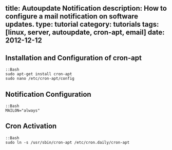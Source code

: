title: Autoupdate Notification
description: How to configure a mail notification on software updates.
type: tutorial
category: tutorials
tags: [linux, server, autoupdate, cron-apt, email]
date: 2012-12-12
---

## Installation and Configuration of cron-apt
	
	::Bash
	sudo apt-get install cron-apt
	sudo nano /etc/cron-apt/config
	
## Notification Configuration
	
	::Bash
	MAILON="always"

## Cron Activation

	::Bash
	sudo ln -s /usr/sbin/cron-apt /etc/cron.daily/cron-apt

